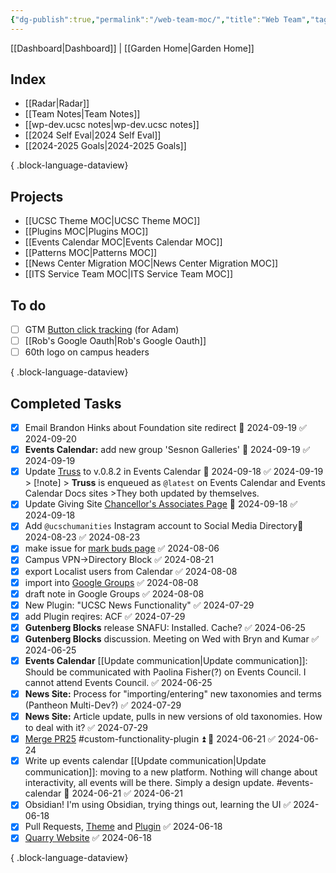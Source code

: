 ```yaml
---
{"dg-publish":true,"permalink":"/web-team-moc/","title":"Web Team","tags":["work"],"noteIcon":"","created":"2024-08-19T10:30:31.715-07:00","updated":"2024-09-19T08:54:29.413-07:00"}
---
```


[[Dashboard\|Dashboard]] | [[Garden Home\|Garden Home]]
## Index
- [[Radar\|Radar]]
- [[Team Notes\|Team Notes]]
- [[wp-dev.ucsc notes\|wp-dev.ucsc notes]]
- [[2024 Self Eval\|2024 Self Eval]]
- [[2024-2025 Goals\|2024-2025 Goals]]

{ .block-language-dataview}

## Projects
- [[UCSC Theme MOC\|UCSC Theme MOC]]
- [[Plugins MOC\|Plugins MOC]]
- [[Events Calendar MOC\|Events Calendar MOC]]
- [[Patterns MOC\|Patterns MOC]]
- [[News Center Migration MOC\|News Center Migration MOC]]
- [[ITS Service Team MOC\|ITS Service Team MOC]]

## To do

- [ ] GTM [Button click tracking](https://usefathom.com/learn/track-button-clicks-google-analytics) (for Adam)
- [ ] [[Rob's Google Oauth\|Rob's Google Oauth]]
- [ ] 60th logo on campus headers

{ .block-language-dataview}

## Completed Tasks

- [x] Email Brandon Hinks about Foundation site redirect 📅 2024-09-19 ✅ 2024-09-20
- [x] **Events Calendar:** add new group 'Sesnon Galleries' 📅 2024-09-19 ✅ 2024-09-19
- [x] Update [Truss](https://github.com/ucsc/truss) to v.0.8.2 in Events Calendar 📅 2024-09-18 ✅ 2024-09-19 > [!note] > **Truss** is enqueued as `@latest` on Events Calendar and Events Calendar Docs sites >They both updated by themselves.
- [x] Update Giving Site [Chancellor's Associates Page](https://giving.ucsc.edu/ways-to-give/chancellors-associates/) 📅 2024-09-18 ✅ 2024-09-18
- [x] Add `@ucschumanities` Instagram account to Social Media Directory📅 2024-08-23 ✅ 2024-08-23
- [x] make issue for [mark buds page](https://academicpersonnel.wordpress.ucsc.edu/) ✅ 2024-08-06
- [x] Campus VPN->Directory Block ✅ 2024-08-21
- [x] export Localist users from Calendar ✅ 2024-08-08
- [x] import into [Google Groups](https://groups.google.com/u/3/a/ucsc.edu/g/events-calendar-group/?pli=1) ✅ 2024-08-08
- [x] draft note in Google Groups ✅ 2024-08-08
- [x] New Plugin: "UCSC News Functionality" ✅ 2024-07-29
- [x] add Plugin reqires: ACF ✅ 2024-07-29
- [x] **Gutenberg Blocks** release SNAFU: Installed. Cache? ✅ 2024-06-25
- [x] **Gutenberg Blocks** discussion. Meeting on Wed with Bryn and Kumar ✅ 2024-06-25
- [x] **Events Calendar** [[Update communication\|Update communication]]: Should be communicated with Paolina Fisher(?) on Events Council. I cannot attend Events Council. ✅ 2024-06-25
- [x] **News Site:** Process for "importing/entering" new taxonomies and terms (Pantheon Multi-Dev?) ✅ 2024-07-29
- [x] **News Site:** Article update, pulls in new versions of old taxonomies. How to deal with it? ✅ 2024-07-29
- [x] [Merge PR25](https://github.com/ucsc/ucsc-custom-functionality/pull/25) #custom-functionality-plugin ⏫ 📅 2024-06-21 ✅ 2024-06-24
- [x] Write up events calendar [[Update communication\|Update communication]]: moving to a new platform. Nothing will change about interactivity, all events will be there. Simply a design update. #events-calendar 📅 2024-06-21 ✅ 2024-06-21
- [x] Obsidian! I'm using Obsidian, trying things out, learning the UI ✅ 2024-06-18
- [x] Pull Requests, [Theme](https://github.com/ucsc/ucsc-2022/pull/342) and [Plugin](https://github.com/ucsc/ucsc-custom-functionality/pull/25) ✅ 2024-06-18
- [x] [Quarry Website](https://quarry.ucsc.edu/) ✅ 2024-06-18

{ .block-language-dataview}
